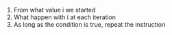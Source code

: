 1) From what value i we started 
2) What happen with i at each iteration 
3) As long as the condition is true, repeat the instruction 
